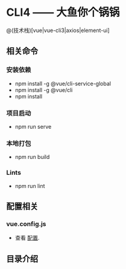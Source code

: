 # CLI4 —— 大鱼你个锅锅

@(技术栈)[vue|vue-cli3|axios|element-ui]

## 相关命令

### 安装依赖

- npm install -g @vue/cli-service-global
- npm install -g @vue/cli
- npm install

### 项目启动

- npm run serve

### 本地打包

- npm run build

### Lints

- npm run lint

## 配置相关

### vue.config.js

- 查看 [配置](https://cli.vuejs.org/config/).

## 目录介绍
